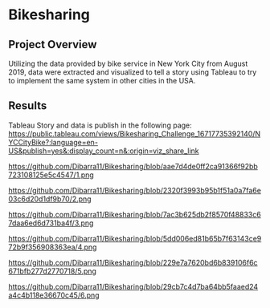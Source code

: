# Bikesharing

## Project Overview

Utilizing the data provided by bike service in New York City from August 2019, data were extracted and visualized to tell a story using Tableau to try to implement the same system in other cities in the USA.

## Results

Tableau Story and data is publish in the following page:
https://public.tableau.com/views/Bikesharing_Challenge_16717735392140/NYCCityBike?:language=en-US&publish=yes&:display_count=n&:origin=viz_share_link

https://github.com/Dibarra11/Bikesharing/blob/aae7d4de0ff2ca91366f92bb723108125e5c4547/1.png

https://github.com/Dibarra11/Bikesharing/blob/2320f3993b95b1f51a0a7fa6e03c6d20d1df9b70/2.png

https://github.com/Dibarra11/Bikesharing/blob/7ac3b625db2f8570f48833c67daa6ed6d731ba4f/3.png

https://github.com/Dibarra11/Bikesharing/blob/5dd006ed81b65b7f63143ce972b9f356908363ea/4.png

https://github.com/Dibarra11/Bikesharing/blob/229e7a7620bd6b839106f6c671bfb277d2770718/5.png

https://github.com/Dibarra11/Bikesharing/blob/29cb7c4d7ba64bb5faaed24a4c4b118e36670c45/6.png
